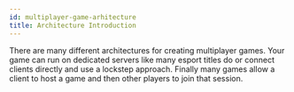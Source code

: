```yaml
---
id: multiplayer-game-arhitecture
title: Architecture Introduction
---
```


There are many different architectures for creating multiplayer games. Your game can run on
dedicated servers like many esport titles do or connect clients directly and use a lockstep approach.
Finally many games allow a client to host a game and then other players to join that session.

